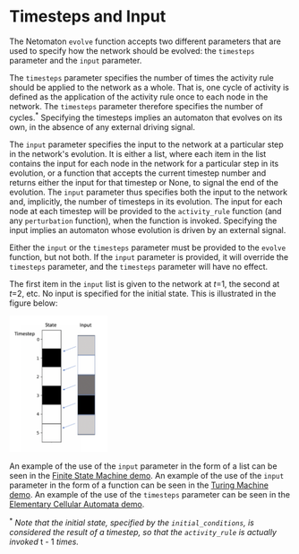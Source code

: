 # Timesteps and Input

The Netomaton `evolve` function accepts two different parameters that
are used to specify how the network should be evolved: the `timesteps`
parameter and the `input` parameter.

The `timesteps` parameter specifies the number of times the activity
rule should be applied to the network as a whole. That is, one cycle of
activity is defined as the application of the activity rule once to each
node in the network. The `timesteps` parameter therefore specifies the
number of cycles.<sup>*</sup> Specifying the timesteps implies an
automaton that evolves on its own, in the absence of any external
driving signal.

The `input` parameter specifies the input to the network at a particular
step in the network's evolution. It is either a list, where each item in
the list contains the input for each node in the network for a
particular step in its evolution, or a function that accepts the current
timestep number and returns either the input for that timestep or None,
to signal the end of the evolution. The `input` parameter thus specifies
both the input to the network and, implicitly, the number of timesteps
in its evolution. The input for each node at each timestep will be
provided to the `activity_rule` function (and any `perturbation`
function), when the function is invoked. Specifying the input implies an
automaton whose evolution is driven by an external signal.

Either the `input` or the `timesteps` parameter must be provided to the
`evolve` function, but not both. If the `input` parameter is provided,
it will override the `timesteps` parameter, and the `timesteps`
parameter will have no effect.

The first item in the `input` list is given to the network at _t_=1,
the second at _t_=2, etc. No input is specified for the initial
state. This is illustrated in the figure below:

<img src="../../resources/input.png" width="35%"/>

An example of the use of the `input` parameter in the form of a list can
be seen in the [Finite State Machine demo](../finite_state_machine/README.md).
An example of the use of the `input` parameter in the form of a function
can be seen in the [Turing Machine demo](../turing_machine/README.md).
An example of the use of the `timesteps` parameter can be seen in the
[Elementary Cellular Automata demo](../elementary_ca/README.md).

<sup>*</sup> <em>Note that the initial state, specified by the
`initial_conditions`, is considered the result of a timestep, so that
the `activity_rule` is actually invoked</em> t - 1 <em>times.</em>
